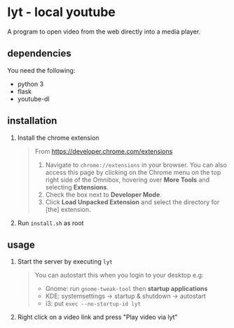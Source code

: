 # lyt - local youtube
A program to open video from the web directly into a media player.

## dependencies
You need the following:
- python 3
- flask
- youtube-dl

## installation
1. Install the chrome extension
	> From https://developer.chrome.com/extensions
	> 1. Navigate to `chrome://extensions` in your browser. You can also access this page by clicking on the Chrome menu on the top right side of the Omnibox, hovering over **More Tools** and selecting **Extensions**.
	> 2. Check the box next to **Developer Mode**.
	> 3. Click **Load Unpacked Extension** and select the directory for [the] extension.
2. Run `install.sh` as root

## usage
1. Start the server by executing `lyt`
	> You can autostart this when you login to your desktop e.g:
	> - Gnome: run `gnome-tweak-tool` then **startup applications**
	> - KDE: systemsettings -> startup & shutdown -> autostart
	> - i3: put `exec --no-startup-id lyt`
2. Right click on a video link and press "Play video via lyt"
